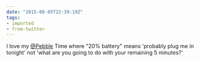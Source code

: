 ```yaml
---
date: "2015-08-05T22:39:19Z"
tags:
- imported
- from-twitter
---
```

I love my [@Pebble](/twitter/#/Pebble) Time where "20% battery" means 'probably plug me in tonight' not 'what are you going to do with your remaining 5 minutes?'
